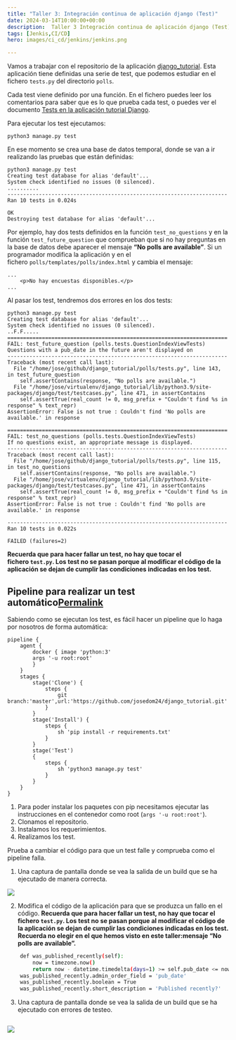 ```yaml
---
title: "Taller 3: Integración continua de aplicación django (Test)"
date: 2024-03-14T10:00:00+00:00
description:  Taller 3 Integración continua de aplicación django (Test)
tags: [Jenkis,CI/CD]
hero: images/ci_cd/jenkins/jenkins.png

---
```



Vamos a trabajar con el repositorio de la aplicación [django_tutorial](https://github.com/josedom24/django_tutorial). Esta aplicación tiene definidas una serie de test, que podemos estudiar en el fichero `tests.py` del directorio `polls`.

Cada test viene definido por una función. En el fichero puedes leer los comentarios para saber que es lo que prueba cada test, o puedes ver el documento [Tests en la aplicación tutorial Django](https://fp.josedomingo.org/iaw/5_ic/test_tutorial_django.html).

Para ejecutar los test ejecutamos:

```
python3 manage.py test
```

En ese momento se crea una base de datos temporal, donde se van a ir realizando las pruebas que están definidas:

```
python3 manage.py test
Creating test database for alias 'default'...
System check identified no issues (0 silenced).
..........
----------------------------------------------------------------------
Ran 10 tests in 0.024s

OK
Destroying test database for alias 'default'...
```

Por ejemplo, hay dos tests definidos en la función `test_no_questions` y en la función `test_future_question` que comprueban que si no hay preguntas en la base de datos debe aparecer el mensaje **“No polls are available”**. Si un programador modifica la aplicación y en el fichero `polls/templates/polls/index.html` y cambia el mensaje:

```
...
    <p>No hay encuestas disponibles.</p>
...
```

Al pasar los test, tendremos dos errores en los dos tests:

```
python3 manage.py test
Creating test database for alias 'default'...
System check identified no issues (0 silenced).
..F.F.....
======================================================================
FAIL: test_future_question (polls.tests.QuestionIndexViewTests)
Questions with a pub_date in the future aren't displayed on
----------------------------------------------------------------------
Traceback (most recent call last):
  File "/home/jose/github/django_tutorial/polls/tests.py", line 143, in test_future_question
    self.assertContains(response, "No polls are available.")
  File "/home/jose/virtualenv/django_tutorial/lib/python3.9/site-packages/django/test/testcases.py", line 471, in assertContains
    self.assertTrue(real_count != 0, msg_prefix + "Couldn't find %s in response" % text_repr)
AssertionError: False is not true : Couldn't find 'No polls are available.' in response

======================================================================
FAIL: test_no_questions (polls.tests.QuestionIndexViewTests)
If no questions exist, an appropriate message is displayed.
----------------------------------------------------------------------
Traceback (most recent call last):
  File "/home/jose/github/django_tutorial/polls/tests.py", line 115, in test_no_questions
    self.assertContains(response, "No polls are available.")
  File "/home/jose/virtualenv/django_tutorial/lib/python3.9/site-packages/django/test/testcases.py", line 471, in assertContains
    self.assertTrue(real_count != 0, msg_prefix + "Couldn't find %s in response" % text_repr)
AssertionError: False is not true : Couldn't find 'No polls are available.' in response

----------------------------------------------------------------------
Ran 10 tests in 0.022s

FAILED (failures=2)
```

**Recuerda que para hacer fallar un test, no hay que tocar el fichero `test.py`. Los test no se pasan porque al modificar el código de la aplicación se dejan de cumplir las condiciones indicadas en los test.**

## Pipeline para realizar un test automático[Permalink](https://fp.josedomingo.org/iaw/5_ic/taller3.html#pipeline-para-realizar-un-test-autom%C3%A1tico "Permalink")

Sabiendo como se ejecutan los test, es fácil hacer un pipeline que lo haga por nosotros de forma automática:

```
pipeline {
    agent {
        docker { image 'python:3'
        args '-u root:root'
        }
    }
    stages {
        stage('Clone') {
            steps {
                git branch:'master',url:'https://github.com/josedom24/django_tutorial.git'
            }
        }
        stage('Install') {
            steps {
                sh 'pip install -r requirements.txt'
            }
        }
        stage('Test')
        {
            steps {
                sh 'python3 manage.py test'
            }
        }
    }
}
```

1. Para poder instalar los paquetes con pip necesitamos ejecutar las instrucciones en el contenedor como root (`args '-u root:root'`).
2. Clonamos el repositorio.
3. Instalamos los requerimientos.
4. Realizamos los test.

Prueba a cambiar el código para que un test falle y comprueba como el pipeline falla.

1. Una captura de pantalla donde se vea la salida de un build que se ha ejecutado de manera correcta.

![](../img/Pasted_image_20240305231003.png)

2. Modifica el código de la aplicación para que se produzca un fallo en el código. **Recuerda que para hacer fallar un test, no hay que tocar el fichero `test.py`. Los test no se pasan porque al modificar el código de la aplicación se dejan de cumplir las condiciones indicadas en los test. Recuerda no elegir en el que hemos visto en este taller:mensaje “No polls are available”.**

```bash
    def was_published_recently(self):
        now = timezone.now()
        return now - datetime.timedelta(days=1) >= self.pub_date <= now
    was_published_recently.admin_order_field = 'pub_date'
    was_published_recently.boolean = True
    was_published_recently.short_description = 'Published recently?'
```

3. Una captura de pantalla donde se vea la salida de un build que se ha ejecutado con errores de testeo.

```bash

```

![](../img/Pasted_image_20240306091906.png)